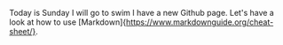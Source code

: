 Today is Sunday
I will go to swim
I have a new Github page.
Let's have a look at how to use [Markdown]{https://www.markdownguide.org/cheat-sheet/}.
